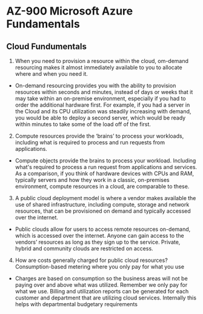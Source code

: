 # AZ-900 Microsoft Azure Fundamentals

## Cloud Fundumentals

1. When you need to provision a resource within the cloud, om-demand resourcing makes it almost immediately available to you to allocate where and when you need it.
- On-demand resourcing provides you with the ability to provision resources within seconds and minutes, instead of days or weeks that it may take within an on-premise environment, especially if you had to order the additional hardware first. For example, if you had a server in the Cloud and its CPU utilization was steadily increasing with demand, you would be able to deploy a second server, which would be ready within minutes to take some of the load off of the first.

2. Compute resources provide the ‘brains’ to process your workloads, including what is required to process and run requests from applications.
- Compute objects provide the brains to process your workload. Including what's required to process a run request from applications and services. As a comparison, if you think of hardware devices with CPUs and RAM, typically servers and how they work in a classic, on-premises environment, compute resources in a cloud, are comparable to these. 

3. A public cloud deployment model is where a vendor makes available the use of shared infrastructure, including compute, storage and network resources, that can be provisioned on demand and typically accessed over the internet.
- Public clouds allow for users to access remote resources on-demand, which is accessed over the internet. Anyone can gain access to the vendors’ resources as long as they sign up to the service. Private, hybrid and community clouds are restricted on access.

4. How are costs generally charged for public cloud resources? Consumption-based metering where you only pay for what you use
- Charges are based on consumption so the business areas will not be paying over and above what was utilized. Remember we only pay for what we use. Billing and utilization reports can be generated for each customer and department that are utilizing cloud services. Internally this helps with departmental budgetary requirements
